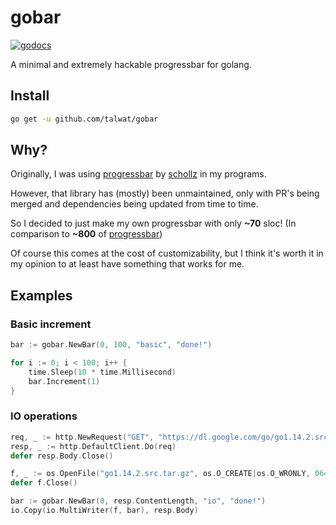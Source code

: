 # gobar

[![godocs](https://godoc.org/github.com/talwat/gobar?status.svg)](https://godoc.org/github.com/talwat/gobar)

A minimal and extremely hackable progressbar for golang.

## Install

```sh
go get -u github.com/talwat/gobar
```

## Why?

Originally, I was using [progressbar](https://github.com/schollz/progressbar) by [schollz](https://github.com/schollz) in my programs.

However, that library has (mostly) been unmaintained, only with PR's being merged and dependencies being updated from time to time.

So I decided to just make my own progressbar with only **~70** sloc!
(In comparison to **~800** of [progressbar](https://github.com/schollz/progressbar))

Of course this comes at the cost of customizability, but I think it's worth it in my opinion to at least have something that works for me.

## Examples

### Basic increment

```go
bar := gobar.NewBar(0, 100, "basic", "done!")

for i := 0; i < 100; i++ {
    time.Sleep(10 * time.Millisecond)
    bar.Increment(1)
}
```

### IO operations

```go
req, _ := http.NewRequest("GET", "https://dl.google.com/go/go1.14.2.src.tar.gz", nil)
resp, _ := http.DefaultClient.Do(req)
defer resp.Body.Close()

f, _ := os.OpenFile("go1.14.2.src.tar.gz", os.O_CREATE|os.O_WRONLY, 0644)
defer f.Close()

bar := gobar.NewBar(0, resp.ContentLength, "io", "done!")
io.Copy(io.MultiWriter(f, bar), resp.Body)
```
